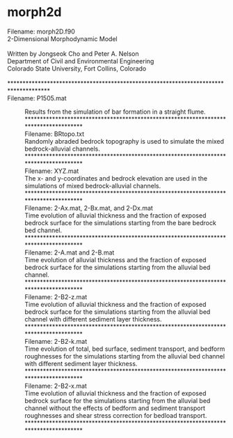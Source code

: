 # morph2d

Filename: morph2D.f90<br />
2-Dimensional Morphodynamic Model<br /><br />
Written by Jongseok Cho and Peter A. Nelson<br />
Department of Civil and Environmental Engineering<br />
Colorado State University, Fort Collins, Colorado<br />
<br />
*************************************************************************************<br />
Filename: P1505.mat<br />
<dd>Results from the simulation of bar formation in a straight flume.<br />
*************************************************************************************<br />
Filename: BRtopo.txt<br />
Randomly abraded bedrock topography is used to simulate the mixed bedrock-alluvial channels. <br />
*************************************************************************************<br />
Filename: XYZ.mat<br />
The x- and y-coordinates and bedrock elevation are used in the simulations of mixed bedrock-alluvial channels.<br />
*************************************************************************************<br />
Filename: 2-Ax.mat, 2-Bx.mat, and 2-Dx.mat<br />
Time evolution of alluvial thickness and the fraction of exposed bedrock surface for the simulations starting from the bare bedrock bed channel.<br />
*************************************************************************************<br />
Filename: 2-A.mat and 2-B.mat<br />
Time evolution of alluvial thickness and the fraction of exposed bedrock surface for the simulations starting from the alluvial bed channel.<br />
*************************************************************************************<br />
Filename: 2-B2-z.mat<br />
Time evolution of alluvial thickness and the fraction of exposed bedrock surface for the simulations starting from the alluvial bed channel with different sediment layer thickness.<br />
*************************************************************************************<br />
Filename: 2-B2-k.mat<br />
Time evolution of total, bed surface, sediment transport, and bedform roughnesses for the simulations starting from the alluvial bed channel with different sediment layer thickness.<br />
*************************************************************************************<br />
Filename: 2-B2-x.mat<br />
Time evolution of alluvial thickness and the fraction of exposed bedrock surface for the simulations starting from the alluvial bed channel without the effects of bedform and sediment transport roughnesses and shear stress correction for bedload transport.
*************************************************************************************<br />
